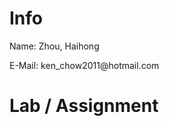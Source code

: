 <h1>Info</h1>
<p>Name: Zhou, Haihong</p>
<p>E-Mail: ken_chow2011@hotmail.com</p>
<h1 href="https://ken59760.github.io/lab/">Lab / Assignment</h1>